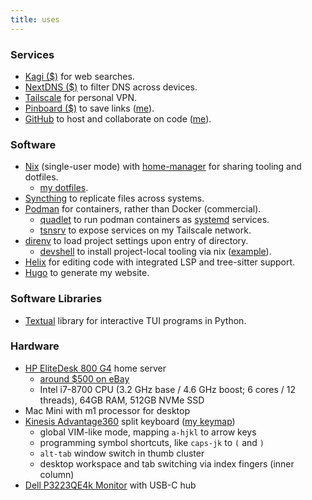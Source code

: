 ```yaml
---
title: uses
---
```


### Services

  - [Kagi ($)](https://kagi.com/) for web searches.
  - [NextDNS ($)](https://nextdns.io) to filter DNS across devices.
  - [Tailscale](https://tailscale.com/) for personal VPN.
  - [Pinboard ($)](https://pinboard.in) to save links ([me](https://pinboard.in/u:williballenthin)).
  - [GitHub](https://github.com) to host and collaborate on code ([me](https://github.com/williballenthin/)).

### Software

  - [Nix](https://nixos.org/) (single-user mode) with [home-manager](https://nix-community.github.io/home-manager/) for sharing tooling and dotfiles.
    - [my dotfiles](https://github.com/williballenthin/dotfiles/tree/flake).
  - [Syncthing](https://syncthing.net/) to replicate files across systems.
  - [Podman](https://podman.io/) for containers, rather than Docker (commercial).
    - [quadlet](https://docs.podman.io/en/latest/markdown/podman-systemd.unit.5.html) to run podman containers as [systemd](https://github.com/systemd/systemd) services.
    - [tsnsrv](https://github.com/boinkor-net/tsnsrv) to expose services on my Tailscale network.
  - [direnv](https://direnv.net/) to load project settings upon entry of directory.
    - [devshell](https://github.com/numtide/devshell) to install project-local tooling via nix ([example](https://github.com/williballenthin/dotfiles/blob/flake/nix/profiles/python/devshell.toml)).
  - [Helix](https://helix-editor.com/) for editing code with integrated LSP and tree-sitter support.
  - [Hugo](https://gohugo.io/) to generate my website.

### Software Libraries
  
  - [Textual](https://github.com/Textualize/textual) library for interactive TUI programs in Python.

### Hardware

  - [HP EliteDesk 800 G4](https://www.servethehome.com/hp-elitedesk-800-g4-mini-tinyminimicro-guide-review/) home server
    - [around $500 on eBay](https://www.ebay.com/sch/i.html?_nkw="HP+EliteDesk+800+G4")
    - Intel i7-8700 CPU (3.2 GHz base / 4.6 GHz boost; 6 cores / 12 threads), 64GB RAM, 512GB NVMe SSD
  - Mac Mini with m1 processor for desktop
  - [Kinesis Advantage360](https://kinesis-ergo.com/keyboards/advantage360/) split keyboard ([my keymap](https://github.com/williballenthin/Adv360-Pro-ZMK/blob/V2.0/config/adv360.keymap))
    - global VIM-like mode, mapping `a-hjkl` to arrow keys
    - programming symbol shortcuts, like `caps-jk` to `(` and `)`
    - `alt-tab` window switch in thumb cluster
    - desktop workspace and tab switching via index fingers (inner column)
  - [Dell P3223QE4k Monitor](https://www.dell.com/en-us/shop/dell-32-monitor-p3223qe/apd/) with USB-C hub


